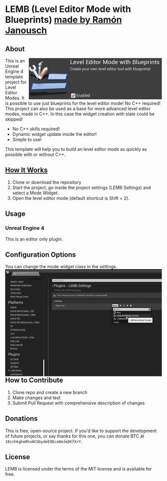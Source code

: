 # LEMB (Level Editor Mode with Blueprints) [made by Ramón Janousch](https://www.ramonjanousch.com/)

## About

<img src="./GithubResources/LEMB_Enabled.jpg" align="right"
     title="Use LEMB, it is very good!" width="428" height="132">

This is an Unreal Engine 4 template project for Level Editor Modes.
It is possible to use just blueprints for the level editor mode! No C++ required!
This project can also be used as a base for more advanced level editor modes, made in C++. In this case the widget creation with slate could be skipped!

* No C++ skills required!
* Dynamic widget update inside the editor!
* Simple to use!

This template will help you to build an level editor mode as quickly as possible with or without C++.


## [How It Works]()

1. Clone or download the repository
2. Start the project, go inside the project settings (LEMB Settings) and select a Mode Widget.
3. Open the level editor mode (default shortcut is Shift + 2).

## Usage

### Unreal Engine 4
This is an editor only plugin.


## Configuration Options

You can change the mode widget class in the settings.
<img src="./GithubResources/LEMB_ProjectSettings.jpg" align="left"
     title="Texture Settings" width="556" height="343">

<br>
<br>
<br>
<br>


## How to Contribute

1. Clone repo and create a new branch
2. Make changes and test
3. Submit Pull Request with comprehensive description of changes


## Donations

This is free, open-source project. If you'd like to support the development of future projects, or say thanks for this one, you can donate BTC at `18zzhkgheRhxHCUbydeE9Dco8mJeEKfXrY`.


## License

LEMB is licensed under the terms of the MIT
license and is available for free.

